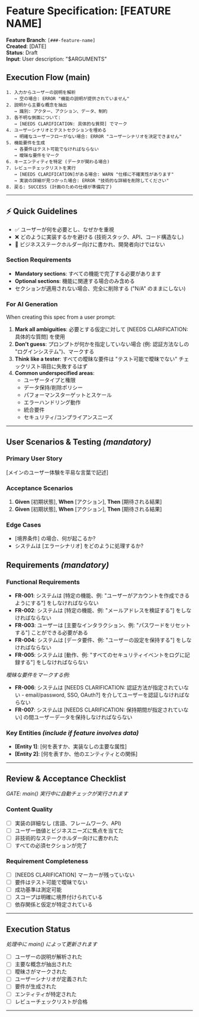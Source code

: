 # Feature Specification: [FEATURE NAME]

**Feature Branch**: `[###-feature-name]`  
**Created**: [DATE]  
**Status**: Draft  
**Input**: User description: "$ARGUMENTS"

## Execution Flow (main)
```
1. 入力からユーザーの説明を解析
   → 空の場合: ERROR "機能の説明が提供されていません"
2. 説明から主要な概念を抽出
   → 識別: アクター、アクション、データ、制約
3. 各不明な側面について:
   → [NEEDS CLARIFICATION: 具体的な質問] でマーク
4. ユーザーシナリオとテストセクションを埋める
   → 明確なユーザーフローがない場合: ERROR "ユーザーシナリオを決定できません"
5. 機能要件を生成
   → 各要件はテスト可能でなければならない
   → 曖昧な要件をマーク
6. キーエンティティを特定 (データが関わる場合)
7. レビューチェックリストを実行
   → [NEEDS CLARIFICATION]がある場合: WARN "仕様に不確実性があります"
   → 実装の詳細が見つかった場合: ERROR "技術的な詳細を削除してください"
8. 戻る: SUCCESS (計画のための仕様が準備完了)
```

---

## ⚡ Quick Guidelines
- ✅ ユーザーが何を必要とし、なぜかを重視
- ❌ どのように実装するかを避ける (技術スタック、API、コード構造なし)
- 👥 ビジネスステークホルダー向けに書かれ、開発者向けではない

### Section Requirements
- **Mandatory sections**: すべての機能で完了する必要があります
- **Optional sections**: 機能に関連する場合のみ含める
- セクションが適用されない場合、完全に削除する ("N/A" のままにしない)

### For AI Generation
When creating this spec from a user prompt:
1. **Mark all ambiguities**: 必要とする仮定に対して [NEEDS CLARIFICATION: 具体的な質問] を使用
2. **Don't guess**: プロンプトが何かを指定していない場合 (例: 認証方法なしの "ログインシステム")、マークする
3. **Think like a tester**: すべての曖昧な要件は "テスト可能で曖昧でない" チェックリスト項目に失敗するはず
4. **Common underspecified areas**:
   - ユーザータイプと権限
   - データ保持/削除ポリシー
   - パフォーマンスターゲットとスケール
   - エラーハンドリング動作
   - 統合要件
   - セキュリティ/コンプライアンスニーズ

---

## User Scenarios & Testing *(mandatory)*

### Primary User Story
[メインのユーザー体験を平易な言葉で記述]

### Acceptance Scenarios
1. **Given** [初期状態], **When** [アクション], **Then** [期待される結果]
2. **Given** [初期状態], **When** [アクション], **Then** [期待される結果]

### Edge Cases
- [境界条件] の場合、何が起こるか?
- システムは [エラーシナリオ] をどのように処理するか?

## Requirements *(mandatory)*

### Functional Requirements
- **FR-001**: システムは [特定の機能、例: "ユーザーがアカウントを作成できるようにする"] をしなければならない
- **FR-002**: システムは [特定の機能、例: "メールアドレスを検証する"] をしなければならない
- **FR-003**: ユーザーは [主要なインタラクション、例: "パスワードをリセットする"] ことができる必要がある
- **FR-004**: システムは [データ要件、例: "ユーザーの設定を保持する"] をしなければならない
- **FR-005**: システムは [動作、例: "すべてのセキュリティイベントをログに記録する"] をしなければならない

*曖昧な要件をマークする例:*
- **FR-006**: システムは [NEEDS CLARIFICATION: 認証方法が指定されていない - email/password, SSO, OAuth?] を介してユーザーを認証しなければならない
- **FR-007**: システムは [NEEDS CLARIFICATION: 保持期間が指定されていない] の間ユーザーデータを保持しなければならない

### Key Entities *(include if feature involves data)*
- **[Entity 1]**: [何を表すか、実装なしの主要な属性]
- **[Entity 2]**: [何を表すか、他のエンティティとの関係]

---

## Review & Acceptance Checklist
*GATE: main() 実行中に自動チェックが実行されます*

### Content Quality
- [ ] 実装の詳細なし (言語、フレームワーク、API)
- [ ] ユーザー価値とビジネスニーズに焦点を当てた
- [ ] 非技術的なステークホルダー向けに書かれた
- [ ] すべての必須セクションが完了

### Requirement Completeness
- [ ] [NEEDS CLARIFICATION] マーカーが残っていない
- [ ] 要件はテスト可能で曖昧でない
- [ ] 成功基準は測定可能
- [ ] スコープは明確に境界付けられている
- [ ] 依存関係と仮定が特定されている

---

## Execution Status
*処理中に main() によって更新されます*

- [ ] ユーザーの説明が解析された
- [ ] 主要な概念が抽出された
- [ ] 曖昧さがマークされた
- [ ] ユーザーシナリオが定義された
- [ ] 要件が生成された
- [ ] エンティティが特定された
- [ ] レビューチェックリストが合格

---

